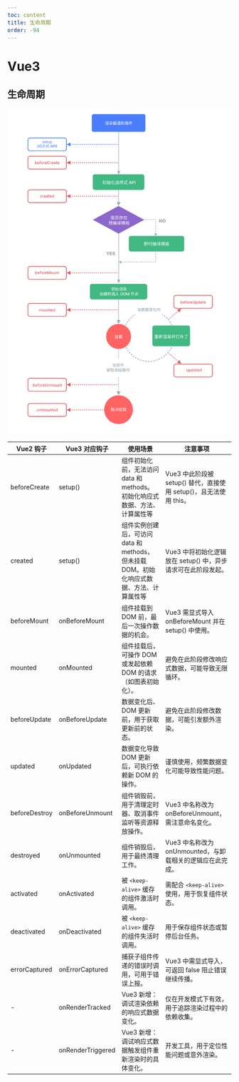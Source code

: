 ```yaml
---
toc: content
title: 生命周期
order: -94
---
```


# Vue3

## 生命周期

![](/images/vue2/image1.png)

| Vue2 钩子     | Vue3 对应钩子     | 使用场景                                                                                 | 注意事项                                                          |
| ------------- | ----------------- | ---------------------------------------------------------------------------------------- | ----------------------------------------------------------------- |
| beforeCreate  | setup()           | 组件初始化前，无法访问 data 和 methods。初始化响应式数据、方法、计算属性等               | Vue3 中此阶段被 setup() 替代，直接使用 setup()，且无法使用 this。 |
| created       | setup()           | 组件实例创建后，可访问 data 和 methods，但未挂载 DOM。初始化响应式数据、方法、计算属性等 | Vue3 中将初始化逻辑放在 setup() 中，异步请求可在此阶段发起。      |
| beforeMount   | onBeforeMount     | 组件挂载到 DOM 前，最后一次操作数据的机会。                                              | Vue3 需显式导入 onBeforeMount 并在 setup() 中使用。               |
| mounted       | onMounted         | 组件挂载后，可操作 DOM 或发起依赖 DOM 的请求（如图表初始化）。                           | 避免在此阶段修改响应式数据，可能导致无限循环。                    |
| beforeUpdate  | onBeforeUpdate    | 数据变化后、DOM 更新前，用于获取更新前的状态。                                           | 避免在此阶段修改数据，可能引发额外渲染。                          |
| updated       | onUpdated         | 数据变化导致 DOM 更新后，可执行依赖新 DOM 的操作。                                       | 谨慎使用，频繁数据变化可能导致性能问题。                          |
| beforeDestroy | onBeforeUnmount   | 组件销毁前，用于清理定时器、取消事件监听等资源释放操作。                                 | Vue3 中名称改为 onBeforeUnmount，需注意命名变化。                 |
| destroyed     | onUnmounted       | 组件销毁后，用于最终清理工作。                                                           | Vue3 中名称改为 onUnmounted，与卸载相关的逻辑应在此完成。         |
| activated     | onActivated       | 被 `<keep-alive>` 缓存的组件激活时调用。                                                 | 需配合 `<keep-alive>` 使用，用于恢复组件状态。                    |
| deactivated   | onDeactivated     | 被 `<keep-alive>` 缓存的组件失活时调用。                                                 | 用于保存组件状态或暂停后台任务。                                  |
| errorCaptured | onErrorCaptured   | 捕获子组件传递的错误时调用，可用于错误上报。                                             | Vue3 中需显式导入，可返回 false 阻止错误继续传播。                |
| -             | onRenderTracked   | Vue3 新增：调试渲染依赖的响应式数据变化。                                                | 仅在开发模式下有效，用于追踪渲染过程中的依赖收集。                |
| -             | onRenderTriggered | Vue3 新增：调试响应式数据触发组件重新渲染时的具体变化。                                  | 开发工具，用于定位性能问题或意外渲染。                            |
